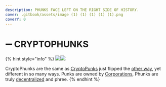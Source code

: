 ```yaml
---
description: PHUNKS FACE LEFT ON THE RIGHT SIDE OF HISTORY.
cover: .gitbook/assets/image (1) (1) (1) (1) (1).png
coverY: 0
---
```


# ➖ CRYPTOPHUNKS

{% hint style="info" %}
![](<.gitbook/assets/Phunk\_4156 (1).png>)![](.gitbook/assets/Phunk\_4156.png)

CryptoPhunks are the same as <mark style="color:green;"></mark> [CryptoPunks](https://www.larvalabs.com/cryptopunks) just flipped the [other way](about/phunks/phunk-is-art.md), yet different in so many ways. Punks are owned by [Corporations](https://twitter.com/cryptopunksnfts/status/1502421713153318918?s=20\&t=sf95wtqypGRjjYHGxaH5lg), Phunks are truly [decentralized](about/phunks/phunk-is-web3.md) and phree.
{% endhint %}
